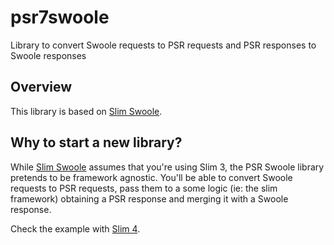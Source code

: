 # psr7swoole
Library to convert Swoole requests to PSR requests and PSR responses to Swoole responses

## Overview

This library is based on [Slim Swoole](https://github.com/pachico/slim-swoole). 

## Why to start a new library?

While [Slim Swoole](https://github.com/pachico/slim-swoole) assumes that you're using Slim 3, the PSR Swoole library pretends to be framework agnostic. You'll be able to convert Swoole requests to PSR requests, pass them to a some logic (ie: the slim framework) obtaining a PSR response and merging it with a Swoole response.

Check the example with [Slim 4](https://github.com/slimphp/Slim).
